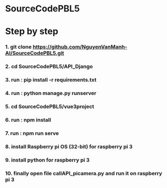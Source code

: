 # SourceCodePBL5
# Step by step 
### 1. git clone https://github.com/NguyenVanManh-AI/SourceCodePBL5.git
### 2. cd SourceCodePBL5/API_Django 
### 3. run : pip install -r requirements.txt
### 4. run : python manage.py runserver
### 5. cd SourceCodePBL5/vue3project
### 6. run : npm install 
### 7. run : npm run serve 
### 8. install Raspberry pi OS (32-bit) for raspberry pi 3  
### 9. install python for raspberry pi 3  
### 10. finally open file callAPI_picamera.py and run it on raspberry pi 3
